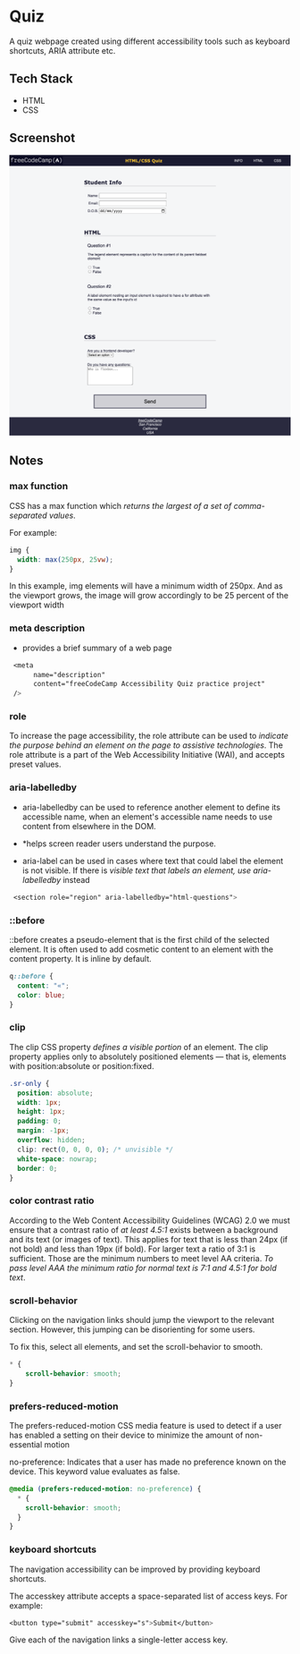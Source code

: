 # Quiz

A quiz webpage created using different accessibility tools such as keyboard shortcuts, ARIA attribute etc.

## Tech Stack

- HTML
- CSS

## Screenshot
![Quiz Screenshot](../assets/images/screenshots/quiz.png)

## Notes


### max function 
CSS has a max function which *returns the largest of a set of comma-separated values*.

For example:
```CSS
img {
  width: max(250px, 25vw);
}
```
In this example, img elements will have a minimum width of 250px. And as the viewport grows, the image will grow accordingly to be 25 percent of the viewport width

### meta description 
- provides a brief summary of a web page


```CSS
 <meta
      name="description"
      content="freeCodeCamp Accessibility Quiz practice project"
 />
```

### role
To increase the page accessibility, the role attribute can be used to *indicate the purpose behind an element on the page to assistive technologies*. The role attribute is a part of the Web Accessibility Initiative (WAI), and accepts preset values.


###  aria-labelledby

- aria-labelledby can be used to reference another element to define its accessible name, when an element's accessible name needs to use content from elsewhere in the DOM. 

-  *helps screen reader users understand the purpose.


- aria-label can be used in cases where text that could label the element is not visible. If there is *visible text that labels an element, use aria-labelledby* instead

```CSS
 <section role="region" aria-labelledby="html-questions">
 ```


### ::before 
::before creates a pseudo-element that is the first child of the selected element. It is often used to add cosmetic content to an element with the content property. It is inline by default.

```CSS
q::before {
  content: "«";
  color: blue;
}
```

### clip
The clip CSS property *defines a visible portion* of an element. The clip property applies only to absolutely positioned elements — that is, elements with position:absolute or position:fixed.

```CSS
.sr-only {
  position: absolute;
  width: 1px;
  height: 1px;
  padding: 0;
  margin: -1px;
  overflow: hidden;
  clip: rect(0, 0, 0, 0); /* unvisible */
  white-space: nowrap;
  border: 0;
}

```

### color contrast ratio
According to the Web Content Accessibility Guidelines (WCAG) 2.0 we must ensure that a contrast ratio of *at least 4.5:1* exists between a background and its text (or images of text). This applies for text that is less than 24px (if not bold) and less than 19px (if bold). For larger text a ratio of 3:1 is sufficient. Those are the minimum numbers to meet level AA criteria. *To pass level AAA the minimum ratio for normal text is 7:1 and 4.5:1 for bold text*.

### scroll-behavior
Clicking on the navigation links should jump the viewport to the relevant section. However, this jumping can be disorienting for some users.

To fix this, select all elements, and set the scroll-behavior to smooth.

```CSS
* {
    scroll-behavior: smooth;
}
```

### prefers-reduced-motion

The prefers-reduced-motion CSS media feature is used to detect if a user has enabled a setting on their device to minimize the amount of non-essential motion

no-preference:
Indicates that a user has made no preference known on the device. This keyword value evaluates as false.

```CSS
@media (prefers-reduced-motion: no-preference) {
  * {
    scroll-behavior: smooth;
  }
}
```

### keyboard shortcuts
The navigation accessibility can be improved by providing keyboard shortcuts.

The accesskey attribute accepts a space-separated list of access keys. For example:
```CSS
<button type="submit" accesskey="s">Submit</button>
```

Give each of the navigation links a single-letter access key.

